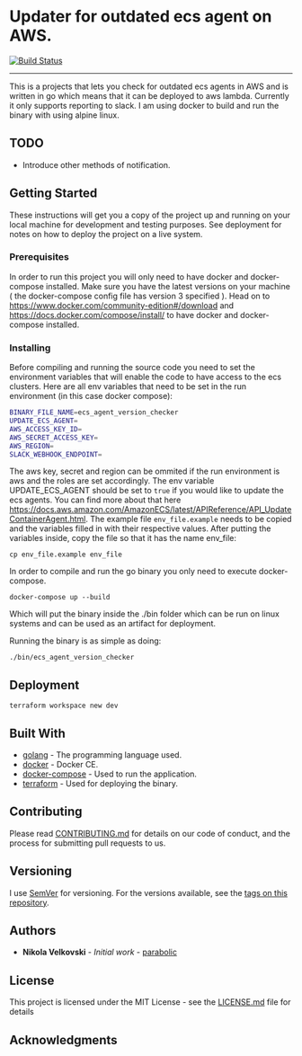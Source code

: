 # Updater for outdated ecs agent on AWS.

[![Build Status](https://travis-ci.org/parabolic/ecs_agent_version_checker.svg?branch=master)](https://travis-ci.org/parabolic/ecs_agent_version_checker)

---
This is a projects that lets you check for outdated ecs agents in AWS and is written in go which means that it can be deployed to aws lambda. Currently it only supports reporting to slack. I am using docker to build and run the binary with using alpine linux.

## TODO

- Introduce other methods of notification.

## Getting Started

These instructions will get you a copy of the project up and running on your local machine for development and testing purposes. See deployment for notes on how to deploy the project on a live system.

### Prerequisites

In order to run this project you will only need to have docker and docker-compose installed. Make sure you have the latest versions on your machine ( the docker-compose config file has version 3 specified ). Head on to https://www.docker.com/community-edition#/download and https://docs.docker.com/compose/install/ to have docker and docker-compose installed.

### Installing

Before compiling and running the source code you need to set the environment variables that will enable the code to have access to the ecs clusters. Here are all env variables that need to be set in the run environment (in this case docker compose):

```sh
BINARY_FILE_NAME=ecs_agent_version_checker
UPDATE_ECS_AGENT=
AWS_ACCESS_KEY_ID=
AWS_SECRET_ACCESS_KEY=
AWS_REGION=
SLACK_WEBHOOK_ENDPOINT=
```

The aws key, secret and region can be ommited if the run environment is aws and the roles are set accordingly. The env variable UPDATE_ECS_AGENT should be set to `true` if you would like to update the ecs agents. You can find more about that here https://docs.aws.amazon.com/AmazonECS/latest/APIReference/API_UpdateContainerAgent.html.
The example file `env_file.example` needs to be copied and the variables filled in with their respective values. After putting the variables inside, copy the file so that it has the name env_file:

```
cp env_file.example env_file
```

In order to compile and run the go binary you only need to execute docker-compose.

```
docker-compose up --build
```
Which will put the binary inside the ./bin folder which can be run on linux systems and can be used as an artifact for deployment.

Running the binary is as simple as doing:
```
./bin/ecs_agent_version_checker
```

## Deployment

`terraform workspace new dev`

## Built With

* [golang](https://golang.org/) - The programming language used.
* [docker](https://www.docker.com/community-edition) - Docker CE.
* [docker-compose](https://docs.docker.com/compose/) - Used to run the application.
* [terraform](terraform.io) - Used for deploying the binary.

## Contributing

Please read [CONTRIBUTING.md](CONTRIBUTING.md) for details on our code of conduct, and the process for submitting pull requests to us.

## Versioning

I use [SemVer](http://semver.org/) for versioning. For the versions available, see the [tags on this repository](https://github.com/ecs_agent_version_checker/project/tags).

## Authors

* **Nikola Velkovski** - *Initial work* - [parabolic](https://github.com/parabolic)

## License

This project is licensed under the MIT License - see the [LICENSE.md](LICENSE.md) file for details

## Acknowledgments
